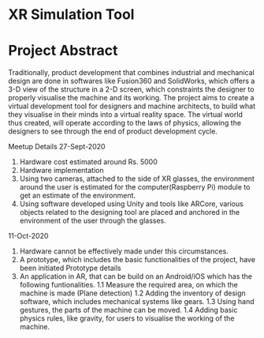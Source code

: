 # XR Simulation Tool

# Project Abstract

Traditionally, product development that combines industrial and mechanical
design are done in softwares like Fusion360 and SolidWorks, which offers a 3-D
view of the structure in a 2-D screen, which constraints the designer to properly
visualise the machine and its working.
The project aims to create a virtual development tool for designers and machine
architects, to build what they visualise in their minds into a virtual reality space.
The virtual world thus created, will operate according to the laws of physics,
allowing the designers to see through the end of product development cycle.

Meetup Details
27-Sept-2020
1. Hardware cost estimated around Rs. 5000
2. Hardware implementation
3. Using two cameras, attached to the side of XR glasses, the environment around the user is estimated for the computer(Raspberry Pi) module to get an estimate of the environment.
4. Using software developed using Unity and tools like ARCore, various objects related to the designing tool are placed and anchored in the environment of the user through the glasses. 

11-Oct-2020
1. Hardware cannot be effectively made under this circumstances.
2. A prototype, which includes the basic functionalities of the project, have been initiated
Prototype details
1. An application in AR, that can be build on an Android/iOS which has the following funtionalities.
1.1 Measure the required area, on which the machine is made (Plane detection)
1.2 Adding the inventory of design software, which includes mechanical systems like gears.
1.3 Using hand gestures, the parts of the machine can be moved.
1.4 Adding basic physics rules, like gravity, for users to visualise the working of the machine.
